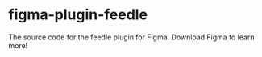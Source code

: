 # figma-plugin-feedle
The source code for the feedle plugin for Figma.  Download Figma to learn more!
